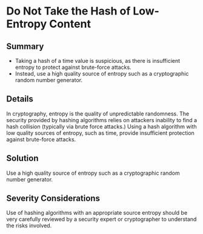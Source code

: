 # Do Not Take the Hash of Low-Entropy Content

## Summary

-   Taking a hash of a time value is suspicious, as there is insufficient
    entropy to protect against brute-force attacks.
-   Instead, use a high quality source of entropy such as a cryptographic random
    number generator.

## Details

In cryptography, entropy is the quality of unpredictable randomness. The
security provided by hashing algorithms relies on attackers inability to find a
hash collision (typically via brute force attacks.) Using a hash algorithm with
low quality sources of entropy, such as time, provide insufficient protection
against brute-force attacks.

## Solution

Use a high quality source of entropy such as a cryptographic random number
generator.

## Severity Considerations

Use of hashing algorithms with an appropriate source entropy should be very
carefully reviewed by a security expert or cryptographer to understand the risks
involved.
